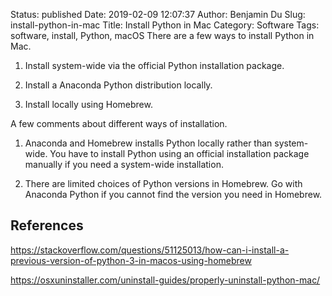 Status: published
Date: 2019-02-09 12:07:37
Author: Benjamin Du
Slug: install-python-in-mac
Title: Install Python in Mac
Category: Software
Tags: software, install, Python, macOS
There are a few ways to install Python in Mac. 

1. Install system-wide via the official Python installation package.

2. Install a Anaconda Python distribution locally.

3. Install locally using Homebrew.

A few comments about different ways of installation.

1. Anaconda and Homebrew installs Python locally rather than system-wide.
    You have to install Python using an official installation package manually
    if you need a system-wide installation.

2. There are limited choices of Python versions in Homebrew.
    Go with Anaconda Python if you cannot find the version you need in Homebrew.

## References

https://stackoverflow.com/questions/51125013/how-can-i-install-a-previous-version-of-python-3-in-macos-using-homebrew

https://osxuninstaller.com/uninstall-guides/properly-uninstall-python-mac/
